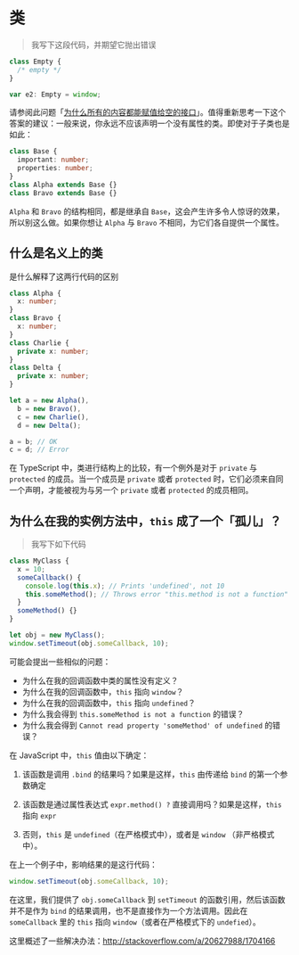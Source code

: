 # 类

> 我写下这段代码，并期望它抛出错误

```ts
class Empty {
  /* empty */
}

var e2: Empty = window;
```

请参阅此问题「[为什么所有的内容都能赋值给空的接口](./type-system-behavior.html#为什么所有的类型，都能赋值给一个空的接口？)」。值得重新思考一下这个答案的建议：一般来说，你永远不应该声明一个没有属性的类。即使对于子类也是如此：

```ts
class Base {
  important: number;
  properties: number;
}
class Alpha extends Base {}
class Bravo extends Base {}
```

`Alpha` 和 `Bravo` 的结构相同，都是继承自 `Base`，这会产生许多令人惊讶的效果，所以别这么做。如果你想让 `Alpha` 与 `Bravo` 不相同，为它们各自提供一个属性。

## 什么是名义上的类

是什么解释了这两行代码的区别

```ts
class Alpha {
  x: number;
}
class Bravo {
  x: number;
}
class Charlie {
  private x: number;
}
class Delta {
  private x: number;
}

let a = new Alpha(),
  b = new Bravo(),
  c = new Charlie(),
  d = new Delta();

a = b; // OK
c = d; // Error
```

在 TypeScript 中，类进行结构上的比较，有一个例外是对于 `private` 与 `protected` 的成员。当一个成员是 `private` 或者 `protected` 时，它们必须来自同一个声明，才能被视为与另一个 `private` 或者 `protected` 的成员相同。

## 为什么在我的实例方法中，`this` 成了一个「孤儿」？

> 我写下如下代码

```ts
class MyClass {
  x = 10;
  someCallback() {
    console.log(this.x); // Prints 'undefined', not 10
    this.someMethod(); // Throws error "this.method is not a function"
  }
  someMethod() {}
}

let obj = new MyClass();
window.setTimeout(obj.someCallback, 10);
```

可能会提出一些相似的问题：

- 为什么在我的回调函数中类的属性没有定义？
- 为什么在我的回调函数中，`this` 指向 `window`？
- 为什么在我的回调函数中，`this` 指向 `undefined`？
- 为什么我会得到 `this.someMethod is not a function` 的错误？
- 为什么我会得到 `Cannot read property 'someMethod' of undefined` 的错误？

在 JavaScript 中，`this` 值由以下确定：

1. 该函数是调用 `.bind` 的结果吗？如果是这样，`this` 由传递给 `bind` 的第一个参数确定

2. 该函数是通过属性表达式 `expr.method() ?` 直接调用吗？如果是这样，`this` 指向 `expr`

3. 否则，`this` 是 `undefined`（在严格模式中），或者是 `window` （非严格模式中）。

在上一个例子中，影响结果的是这行代码：

```ts
window.setTimeout(obj.someCallback, 10);
```

在这里，我们提供了 `obj.someCallback` 到 `setTimeout` 的函数引用，然后该函数并不是作为 `bind` 的结果调用，也不是直接作为一个方法调用。因此在 `someCallback` 里的 `this` 指向 `window`（或者在严格模式下的 `undefied`）。

这里概述了一些解决办法：http://stackoverflow.com/a/20627988/1704166
